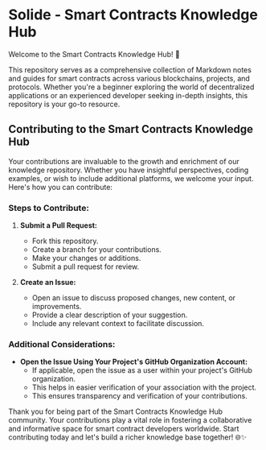 # Solide - Smart Contracts Knowledge Hub

Welcome to the Smart Contracts Knowledge Hub! 🚀

This repository serves as a comprehensive collection of Markdown notes and guides for smart contracts across various blockchains, projects, and protocols. Whether you're a beginner exploring the world of decentralized applications or an experienced developer seeking in-depth insights, this repository is your go-to resource.

## Contributing to the Smart Contracts Knowledge Hub

Your contributions are invaluable to the growth and enrichment of our knowledge repository. Whether you have insightful perspectives, coding examples, or wish to include additional platforms, we welcome your input. Here's how you can contribute:

### Steps to Contribute:

1. **Submit a Pull Request:**
   - Fork this repository.
   - Create a branch for your contributions.
   - Make your changes or additions.
   - Submit a pull request for review.

2. **Create an Issue:**
   - Open an issue to discuss proposed changes, new content, or improvements.
   - Provide a clear description of your suggestion.
   - Include any relevant context to facilitate discussion.

### Additional Considerations:

- **Open the Issue Using Your Project's GitHub Organization Account:**
  - If applicable, open the issue as a user within your project's GitHub organization.
  - This helps in easier verification of your association with the project.
  - This ensures transparency and verification of your contributions.

Thank you for being part of the Smart Contracts Knowledge Hub community. Your contributions play a vital role in fostering a collaborative and informative space for smart contract developers worldwide. Start contributing today and let's build a richer knowledge base together! 🌐✨
